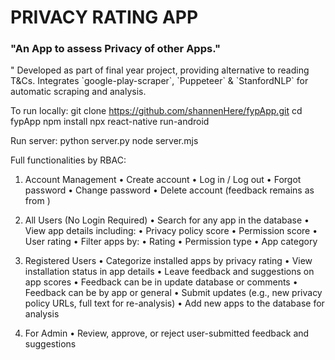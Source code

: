<h1>PRIVACY RATING APP</h1>
<h3>"An App to assess Privacy of other Apps."</h3>"
Developed as part of final year project, providing alternative to reading T&Cs.
Integrates `google-play-scraper`, `Puppeteer` & `StanfordNLP` for automatic scraping and analysis.


To run locally:
git clone https://github.com/shannenHere/fypApp.git
cd fypApp
npm install
npx react-native run-android

Run server:
python server.py
node server.mjs


Full functionalities by RBAC: 
1.	Account Management
•	Create account
•	Log in / Log out
•	Forgot password
•	Change password
•	Delete account (feedback remains as from <deleted user>)

2.	All Users (No Login Required)
•	Search for any app in the database
•	View app details including:
•	Privacy policy score
•	Permission score
•	User rating
•	Filter apps by:
•	Rating
•	Permission type
•	App category

3.	Registered Users
•	Categorize installed apps by privacy rating
•	View installation status in app details
•	Leave feedback and suggestions on app scores
•	Feedback can be in update database or comments
•	Feedback can be by app or general
•	Submit updates (e.g., new privacy policy URLs, full text for re-analysis)
•	Add new apps to the database for analysis

4.	For Admin
•	Review, approve, or reject user-submitted feedback and suggestions

